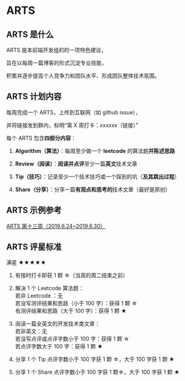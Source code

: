 # ARTS 

## ARTS 是什么

ARTS 是本前端开发组的的一项特色建设，

旨在以每周一篇博客的形式沉淀专业技能，

积累并逐步提高个人竞争力和团队水平、形成团队整体技术氛围。

## ARTS 计划内容

每周完成一个 ARTS，上传到互联网（如 github issue），

并将链接发到群内，标明“第 X 周打卡：xxxxxx（链接）”

每个 ARTS 包含**四部分内容**：

1. **Algorithm（算法）**：每周至少做一个 **leetcode** 的算法题**并陈述思路**

2. **Review（阅读）**：**阅读并点评**至少一篇**英文**技术文章

3. **Tip（技巧）**：记录至少一个技术技巧或一个踩到的坑（**及其跳出过程**）

4. **Share（分享）**：分享一篇**有观点和思考的**技术文章（最好是原创）

## ARTS 示例参考

[ARTS 第十三周（2019.6.24~2019.6.30）](https://github.com/catcuts/MyARTS/issues/13)

## ARTS 评星标准

满星 ★★★★★

1. 有按时打卡即获 1 颗 ☆（当周的周二结束之前）

2. 解决 1 个 Leetcode 算法题：  
        若非 Leetcode ：无  
        若没写测评结果和思路（小于 100 字）：获得 1 颗 ☆  
        有测评结果和思路（大于 100 字）：获得 1 颗 ★  
         
3. 阅读一篇全英文的开发技术类文章：  
        若非英文：无  
        若没写点评或点评字数小于 100 字：获得 1 颗 ☆  
        若点评字数大于 100 字：获得 1 颗 ★  
        
4. 分享 1 个 Tip 点评字数小于 100 字获 1 颗 ☆，大于 100 字获 1 颗 ★

5. 分享 1 个 Share 点评字数小于 100 字获 1 颗☆，大于 100 字获 1 颗 ★
